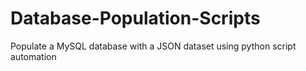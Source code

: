 # Database-Population-Scripts
Populate a MySQL database with a JSON dataset using python script automation
